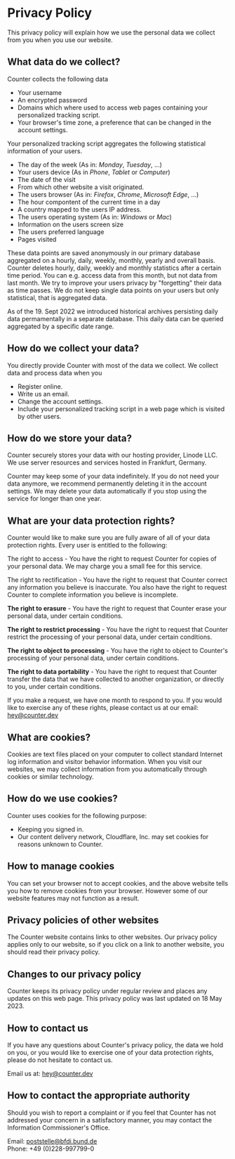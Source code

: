 <!--
{
  "title": "Counter: Privacy Policy",
  "img": "/img/privacypage.svg"
}
-->

# Privacy Policy

This privacy policy will explain how we use the personal data we collect from
you when you use our website.

## What data do we collect?

Counter collects the following data

-   Your username
-   An encrypted password
-   Domains which where used to access web pages containing your personalized
    tracking script.
-   Your browser's time zone, a preference that can be changed in the account
    settings.

Your personalized tracking script aggregates the following statistical information of your users.

-   The day of the week (As in: *Monday*, *Tuesday*, ...)
-   Your users device (As in *Phone*, *Tablet* or *Computer*)
-   The date of the visit
-   From which other website a visit originated.
-   The users browser (As in: *Firefox*, *Chrome*, *Microsoft Edge*, ...)
-   The hour compontent of the current time in a day
-   A country mapped to the users IP address.
-   The users operating system (As in: *Windows* or *Mac*)
-   Information on the users screen size
-   The users preferred language
-   Pages visited

These data points are saved anonymously in our primary database aggregated on a hourly, daily,
weekly, monthly, yearly and overall basis. Counter deletes hourly, daily,
weekly and monthly statistics after a certain time period. You can e.g. access
data from this month, but not data from last month. We try to improve your
users privacy by "forgetting" their data as time passes. We do not keep single
data points on your users but only statistical, that is aggregated data.

As of the 19. Sept 2022 we introduced historical archives persisting daily data permamentally in a separate database. This daily data can be queried aggregated by a specific date range.

## How do we collect your data?

You directly provide Counter with most of the data we collect. We collect data
and process data when you

-   Register online.
-   Write us an email.
-   Change the account settings.
-   Include your personalized tracking script in a web page which is visited by
    other users.

## How do we store your data?

Counter securely stores your data with our hosting provider, Linode LLC. We use
server resources and services hosted in Frankfurt, Germany.

Counter may keep some of your data indefinitely. If you do not need your data
anymore, we recommend permanently deleting it in the account settings. We may
delete your data automatically if you stop using the service for longer than one year.

## What are your data protection rights?
Counter would like to make sure you are fully aware of all of your data protection rights.
Every user is entitled to the following:

The right to access - You have the right to request Counter for copies of your personal data.
We may charge you a small fee for this service.

The right to rectification - You have the right to request that Counter correct any information
you believe is inaccurate. You also have the right to request Counter to complete information
you believe is incomplete.


**The right to erasure** - You have the right to request that Counter erase your personal data,
under certain conditions.

**The right to restrict processing** - You have the right to request that Counter restrict the
processing of your personal data, under certain conditions.

**The right to object to processing** - You have the right to object to Counter's processing of
your personal data, under certain conditions.

**The right to data portability** - You have the right to request that Counter transfer the data
that we have collected to another organization, or directly to you, under certain conditions.

If you make a request, we have one month to respond to you. If you would like to exercise any of
these rights, please contact us at our email: hey@counter.dev

## What are cookies?
Cookies are text files placed on your computer to collect standard Internet log information and
visitor behavior information. When you visit our websites, we may collect information from you
automatically through cookies or similar technology.


## How do we use cookies?
Counter uses cookies for the following purpose:
-  Keeping you signed in.
-  Our content delivery network, Cloudflare, Inc. may set cookies for reasons unknown to Counter.


## How to manage cookies
You can set your browser not to accept cookies, and the above website tells you how to remove
cookies from your browser. However some of our website features may not function
as a result.


## Privacy policies of other websites
The Counter website contains links to other websites. Our privacy policy applies only to our
website, so if you click on a link to another website, you should read their privacy policy.

## Changes to our privacy policy
Counter keeps its privacy policy under regular review and places any updates on this web page.
This privacy policy was last updated on 18 May 2023.

## How to contact us
If you have any questions about Counter's privacy policy, the data we hold on you, or you would
like to exercise one of your data protection rights, please do not hesitate to contact us.

Email us at: hey@counter.dev

## How to contact the appropriate authority
Should you wish to report a complaint or if you feel that Counter has not addressed your
concern in a satisfactory manner, you may contact the Information Commissioner's Office.

Email: poststelle@bfdi.bund.de<br/>
Phone: +49 (0)228-997799-0

